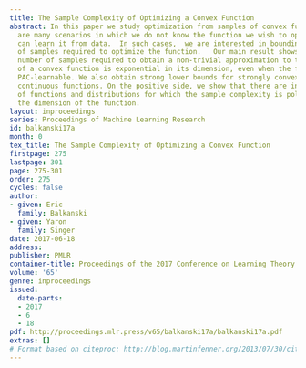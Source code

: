 ```yaml
---
title: The Sample Complexity of Optimizing a Convex Function
abstract: In this paper we study optimization from samples of convex functions. There
  are many scenarios in which we do not know the function we wish to optimize but
  can learn it from data.  In such cases,  we are interested in bounding the number
  of samples required to optimize the function.   Our main result shows that in general,  the
  number of samples required to obtain a non-trivial approximation to the optimum
  of a convex function is exponential in its dimension, even when the function is
  PAC-learnable. We also obtain strong lower bounds for strongly convex and Lipschitz
  continuous functions. On the positive side, we show that there are interesting classes
  of functions and distributions for which the sample complexity is polynomial in
  the dimension of the function.
layout: inproceedings
series: Proceedings of Machine Learning Research
id: balkanski17a
month: 0
tex_title: The Sample Complexity of Optimizing a Convex Function
firstpage: 275
lastpage: 301
page: 275-301
order: 275
cycles: false
author:
- given: Eric
  family: Balkanski
- given: Yaron
  family: Singer
date: 2017-06-18
address: 
publisher: PMLR
container-title: Proceedings of the 2017 Conference on Learning Theory
volume: '65'
genre: inproceedings
issued:
  date-parts:
  - 2017
  - 6
  - 18
pdf: http://proceedings.mlr.press/v65/balkanski17a/balkanski17a.pdf
extras: []
# Format based on citeproc: http://blog.martinfenner.org/2013/07/30/citeproc-yaml-for-bibliographies/
---
```

